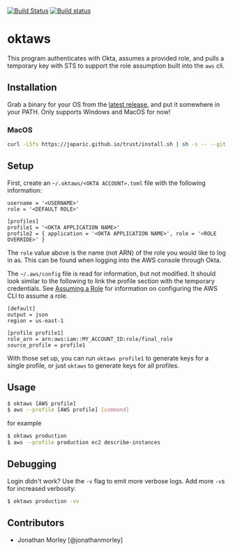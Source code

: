 [![Build Status](https://travis-ci.org/jonathanmorley/oktaws.svg?branch=master)](https://travis-ci.org/jonathanmorley/oktaws)
[![Build status](https://ci.appveyor.com/api/projects/status/t78vvs8dmwave53o/branch/master?svg=true)](https://ci.appveyor.com/project/jonathanmorley/oktaws/branch/master)

# oktaws

This program authenticates with Okta, assumes a provided role, and pulls a temporary key with STS to support the role assumption built into the `aws` cli.

## Installation

Grab a binary for your OS from the [latest release](https://github.com/jonathanmorley/oktaws/releases/latest), and put it somewhere in your PATH. Only supports Windows and MacOS for now!

### MacOS

```sh
curl -LSfs https://japaric.github.io/trust/install.sh | sh -s -- --git jonathanmorley/oktaws --target x86_64-apple-darwin --to /usr/local/bin
```

## Setup

First, create an `~/.oktaws/<OKTA ACCOUNT>.toml` file with the following information:

```
username = '<USERNAME>'
role = '<DEFAULT ROLE>'

[profiles]
profile1 = '<OKTA APPLICATION NAME>'
profile2 = { application = '<OKTA APPLICATION NAME>', role = '<ROLE OVERRIDE>' }
```

The `role` value above is the name (not ARN) of the role you would like to log in as. This can be found when logging into the AWS console through Okta.

The `~/.aws/config` file is read for information, but not modified. It should look similar to the following to link the profile section with the temporary credentials.
See [Assuming a Role](https://docs.aws.amazon.com/cli/latest/userguide/cli-roles.html) for information on configuring the AWS CLI to assume a role.

```
[default]
output = json
region = us-east-1

[profile profile1]
role_arn = arn:aws:iam::MY_ACCOUNT_ID:role/final_role
source_profile = profile1
```

With those set up, you can run `oktaws profile1` to generate keys for a single profile, or just `oktaws` to generate keys for all profiles.

## Usage

```sh
$ oktaws [AWS profile]
$ aws --profile [AWS profile] [command]
```

for example

```sh
$ oktaws production
$ aws --profile production ec2 describe-instances
```

## Debugging

Login didn't work? Use the `-v` flag to emit more verbose logs. Add more `-v`s for increased verbosity:

```sh
$ oktaws production -vv
```

## Contributors

- Jonathan Morley [@jonathanmorley]
